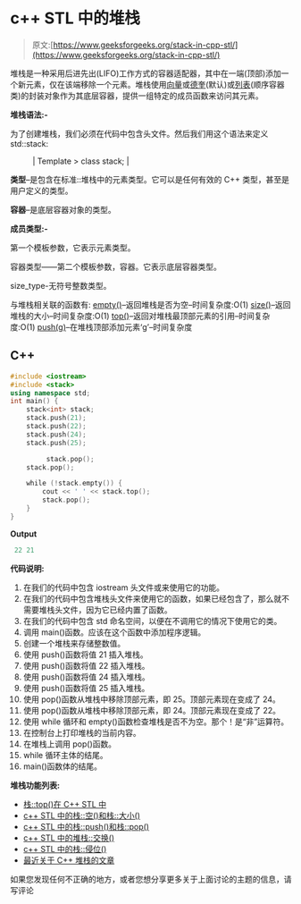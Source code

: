 # c++ STL 中的堆栈

> 原文:[https://www.geeksforgeeks.org/stack-in-cpp-stl/](https://www.geeksforgeeks.org/stack-in-cpp-stl/)

堆栈是一种采用后进先出(LIFO)工作方式的容器适配器，其中在一端(顶部)添加一个新元素，仅在该端移除一个元素。堆栈使用[向量](https://www.geeksforgeeks.org/vector-in-cpp-stl/)或[德奎](https://www.geeksforgeeks.org/deque-cpp-stl/)(默认)或[列表](https://www.geeksforgeeks.org/list-cpp-stl/)(顺序容器类)的封装对象作为其底层容器，提供一组特定的成员函数来访问其元素。

**堆栈语法:-**

为了创建堆栈，我们必须在代码中包含<stack>头文件。然后我们用这个语法来定义 std::stack:</stack>

<figure class="table">

| Template > class stack; |

</figure>

**类型**–是包含在标准::堆栈中的元素类型。它可以是任何有效的 C++ 类型，甚至是用户定义的类型。

**容器**–是底层容器对象的类型。

**成员类型:-**

第一个模板参数，它表示元素类型。

容器类型——第二个模板参数，容器。它表示底层容器类型。

size_type-无符号整数类型。

与堆栈相关联的函数有:
[empty()](https://www.geeksforgeeks.org/stack-empty-and-stack-size-in-c-stl/)–返回堆栈是否为空–时间复杂度:O(1)
[size()](https://www.geeksforgeeks.org/stack-empty-and-stack-size-in-c-stl/)–返回堆栈的大小–时间复杂度:O(1)
[top()](https://www.geeksforgeeks.org/stack-top-c-stl/)–返回对堆栈最顶部元素的引用–时间复杂度:O(1)
[push(g)](https://www.geeksforgeeks.org/stack-push-and-pop-in-c-stl/)–在堆栈顶部添加元素‘g’–时间复杂度

## C++

```cpp
#include <iostream>
#include <stack>
using namespace std;
int main() {
    stack<int> stack;
    stack.push(21);
    stack.push(22);
    stack.push(24);
    stack.push(25);

         stack.pop();
    stack.pop();

    while (!stack.empty()) {
        cout << ' ' << stack.top();
        stack.pop();
    }
}
```

**Output**

```cpp
 22 21
```

**代码说明:**

1.  在我们的代码中包含 iostream 头文件或<bits>来使用它的功能。</bits>
2.  在我们的代码中包含堆栈头文件来使用它的函数，如果已经包含了<bits>，那么就不需要堆栈头文件，因为它已经内置了函数。</bits>
3.  在我们的代码中包含 std 命名空间，以便在不调用它的情况下使用它的类。
4.  调用 main()函数。应该在这个函数中添加程序逻辑。
5.  创建一个堆栈来存储整数值。
6.  使用 push()函数将值 21 插入堆栈。
7.  使用 push()函数将值 22 插入堆栈。
8.  使用 push()函数将值 24 插入堆栈。
9.  使用 push()函数将值 25 插入堆栈。
10.  使用 pop()函数从堆栈中移除顶部元素，即 25。顶部元素现在变成了 24。
11.  使用 pop()函数从堆栈中移除顶部元素，即 24。顶部元素现在变成了 22。
12.  使用 while 循环和 empty()函数检查堆栈是否不为空。那个！是“非”运算符。
13.  在控制台上打印堆栈的当前内容。
14.  在堆栈上调用 pop()函数。
15.  while 循环主体的结尾。
16.  main()函数体的结尾。

**堆栈功能列表:**

*   [栈::top()在 C++ STL 中](https://www.geeksforgeeks.org/stacktop-c-stl/)
*   [c++ STL 中的栈::空()和栈::大小()](https://www.geeksforgeeks.org/stackempty-stacksize-c-stl/)
*   [c++ STL 中的栈::push()和栈::pop()](https://www.geeksforgeeks.org/stackpush-stackpop-c-stl/)
*   [c++ STL 中的堆栈::交换()](https://www.geeksforgeeks.org/stackswap-c-stl/)
*   [c++ STL 中的栈::侵位()](https://www.geeksforgeeks.org/stackemplace-c-stl/)
*   [最近关于 C++ 堆栈的文章](https://www.geeksforgeeks.org/tag/cpp-stack/)

如果您发现任何不正确的地方，或者您想分享更多关于上面讨论的主题的信息，请写评论